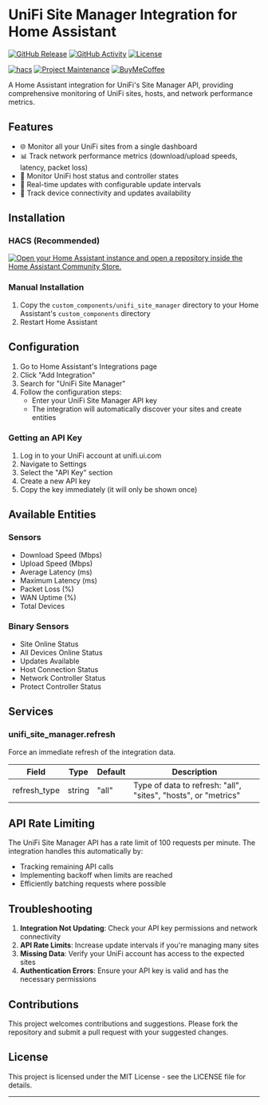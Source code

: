 # UniFi Site Manager Integration for Home Assistant

[![GitHub Release][releases-shield]][releases]
[![GitHub Activity][commits-shield]][commits]
[![License][license-shield]](LICENSE)

[![hacs][hacsbadge]][hacs]
[![Project Maintenance][maintenance-shield]][user_profile]
[![BuyMeCoffee][buymecoffeebadge]][buymecoffee]

A Home Assistant integration for UniFi's Site Manager API, providing comprehensive monitoring of UniFi sites, hosts, and network performance metrics.

## Features

- 🌐 Monitor all your UniFi sites from a single dashboard
- 📊 Track network performance metrics (download/upload speeds, latency, packet loss)
- 📡 Monitor UniFi host status and controller states
- 🔄 Real-time updates with configurable update intervals
- 🚨 Track device connectivity and updates availability

## Installation

### HACS (Recommended)

[![Open your Home Assistant instance and open a repository inside the Home Assistant Community Store.](https://my.home-assistant.io/badges/hacs_repository.svg)](https://my.home-assistant.io/redirect/hacs_repository/?owner=domalab&repository=ha-unifi-site-manager&category=integration)

### Manual Installation

1. Copy the `custom_components/unifi_site_manager` directory to your Home Assistant's `custom_components` directory
2. Restart Home Assistant

## Configuration

1. Go to Home Assistant's Integrations page
2. Click "Add Integration"
3. Search for "UniFi Site Manager"
4. Follow the configuration steps:
   - Enter your UniFi Site Manager API key
   - The integration will automatically discover your sites and create entities

### Getting an API Key

1. Log in to your UniFi account at unifi.ui.com
2. Navigate to Settings
3. Select the "API Key" section
4. Create a new API key
5. Copy the key immediately (it will only be shown once)

## Available Entities

### Sensors

- Download Speed (Mbps)
- Upload Speed (Mbps)
- Average Latency (ms)
- Maximum Latency (ms)
- Packet Loss (%)
- WAN Uptime (%)
- Total Devices

### Binary Sensors

- Site Online Status
- All Devices Online Status
- Updates Available
- Host Connection Status
- Network Controller Status
- Protect Controller Status

## Services

### unifi_site_manager.refresh

Force an immediate refresh of the integration data.

| Field | Type | Default | Description |
|-------|------|---------|-------------|
| refresh_type | string | "all" | Type of data to refresh: "all", "sites", "hosts", or "metrics" |

## API Rate Limiting

The UniFi Site Manager API has a rate limit of 100 requests per minute. The integration handles this automatically by:

- Tracking remaining API calls
- Implementing backoff when limits are reached
- Efficiently batching requests where possible

## Troubleshooting

1. **Integration Not Updating**: Check your API key permissions and network connectivity
2. **API Rate Limits**: Increase update intervals if you're managing many sites
3. **Missing Data**: Verify your UniFi account has access to the expected sites
4. **Authentication Errors**: Ensure your API key is valid and has the necessary permissions

## Contributions

This project welcomes contributions and suggestions. Please fork the repository and submit a pull request with your suggested changes.

## License

This project is licensed under the MIT License - see the LICENSE file for details.

---

[releases-shield]: https://img.shields.io/github/release/domalab/ha-unifi-site-manager.svg?style=for-the-badge
[releases]: https://github.com/domalab/ha-unifi-site-manager/releases
[commits-shield]: https://img.shields.io/github/commit-activity/y/domalab/ha-unifi-site-manager.svg?style=for-the-badge
[commits]: https://github.com/domalab/ha-unifi-site-manager/commits/main
[hacs]: https://github.com/hacs/integration
[hacsbadge]: https://img.shields.io/badge/HACS-Default-orange.svg?style=for-the-badge
[license-shield]: https://img.shields.io/github/license/domalab/ha-unifi-site-manager.svg?style=for-the-badge
[maintenance-shield]: https://img.shields.io/badge/maintainer-%40domalab-blue.svg?style=for-the-badge
[user_profile]: https://github.com/domalab
[buymecoffee]: https://www.buymeacoffee.com/domalab
[buymecoffeebadge]: https://img.shields.io/badge/buy%20me%20a%20coffee-donate-yellow.svg?style=for-the-badge

